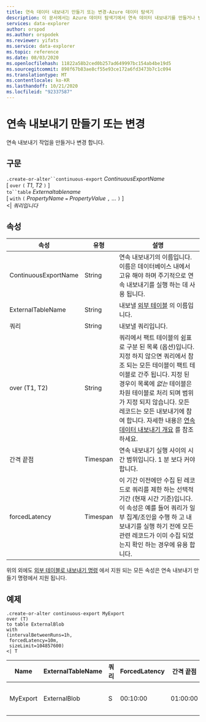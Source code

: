 ```yaml
---
title: 연속 데이터 내보내기 만들기 또는 변경-Azure 데이터 탐색기
description: 이 문서에서는 Azure 데이터 탐색기에서 연속 데이터 내보내기를 만들거나 변경 하는 방법을 설명 합니다.
services: data-explorer
author: orspod
ms.author: orspodek
ms.reviewer: yifats
ms.service: data-explorer
ms.topic: reference
ms.date: 08/03/2020
ms.openlocfilehash: 11822a58b2ced0b257ad649997bc154ab4be19d5
ms.sourcegitcommit: 898f67b83ae8cf55e93ce172a6fd3473b7c1c094
ms.translationtype: MT
ms.contentlocale: ko-KR
ms.lasthandoff: 10/21/2020
ms.locfileid: "92337587"
---
```

# <a name="create-or-alter-continuous-export"></a>연속 내보내기 만들기 또는 변경

연속 내보내기 작업을 만들거나 변경 합니다.

## <a name="syntax"></a>구문

`.create-or-alter``continuous-export` *ContinuousExportName* <br>
[ `over` `(` *T1*, *T2* `)` ] <br>
`to``table` *Externaltablename* <br> [ `with` `(` *PropertyName* `=` *PropertyValue* `,` ... `)` ]<br>
\<| *쿼리입니다*

## <a name="properties"></a>속성

| 속성             | 유형     | 설명   |
|----------------------|----------|---------------------------------------|
| ContinuousExportName | String   | 연속 내보내기의 이름입니다. 이름은 데이터베이스 내에서 고유 해야 하며 주기적으로 연속 내보내기를 실행 하는 데 사용 됩니다.      |
| ExternalTableName    | String   | 내보낼 [외부 테이블](../external-table-commands.md) 의 이름입니다.  |
| 쿼리                | String   | 내보낼 쿼리입니다.  |
| over (T1, T2)        | String   | 쿼리에서 팩트 테이블의 쉼표로 구분 된 목록 (옵션)입니다. 지정 하지 않으면 쿼리에서 참조 되는 모든 테이블이 팩트 테이블로 간주 됩니다. 지정 된 경우이 목록에 *없는* 테이블은 차원 테이블로 처리 되며 범위가 지정 되지 않습니다. 모든 레코드는 모든 내보내기에 참여 합니다. 자세한 내용은 [연속 데이터 내보내기 개요](continuous-data-export.md) 를 참조 하세요. |
| 간격 끝점  | Timespan | 연속 내보내기 실행 사이의 시간 범위입니다. 1 분 보다 커야 합니다.   |
| forcedLatency        | Timespan | 이 기간 이전에만 수집 된 레코드로 쿼리를 제한 하는 선택적 기간 (현재 시간 기준)입니다. 이 속성은 예를 들어 쿼리가 일부 집계/조인을 수행 하 고 내보내기를 실행 하기 전에 모든 관련 레코드가 이미 수집 되었는지 확인 하는 경우에 유용 합니다.

위의 외에도 [외부 테이블로 내보내기 명령](export-data-to-an-external-table.md) 에서 지원 되는 모든 속성은 연속 내보내기 만들기 명령에서 지원 됩니다. 

## <a name="example"></a>예제

```kusto
.create-or-alter continuous-export MyExport
over (T)
to table ExternalBlob
with
(intervalBetweenRuns=1h, 
 forcedLatency=10m, 
 sizeLimit=104857600)
<| T
```

| Name     | ExternalTableName | 쿼리 | ForcedLatency | 간격 끝점 | CursorScopedTables         | ExportProperties                   |
|----------|-------------------|-------|---------------|---------------------|----------------------------|------------------------------------|
| MyExport | ExternalBlob      | S     | 00:10:00      | 01:00:00            | [<br>  "[' DB ']. ['S '] "<br>] | {<br>  "SizeLimit": 104857600<br>} |